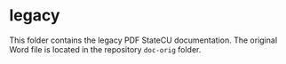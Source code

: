 # legacy

This folder contains the legacy PDF StateCU documentation.
The original Word file is located in the repository `doc-orig` folder.
